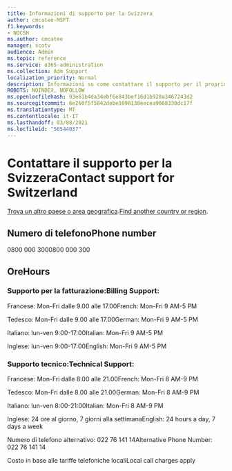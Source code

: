 ```yaml
---
title: Informazioni di supporto per la Svizzera
author: cmcatee-MSFT
f1.keywords:
- NOCSH
ms.author: cmcatee
manager: scotv
audience: Admin
ms.topic: reference
ms.service: o365-administration
ms.collection: Adm_Support
localization_priority: Normal
description: Informazioni su come contattare il supporto per il proprio paese o area geografica.
ROBOTS: NOINDEX, NOFOLLOW
ms.openlocfilehash: 93e61b4da34ebf6e843bef16d1b928a3467243d2
ms.sourcegitcommit: 6e260f5f5842debe1098138eecea9068330dc17f
ms.translationtype: MT
ms.contentlocale: it-IT
ms.lasthandoff: 03/08/2021
ms.locfileid: "50544037"
---
```

# <a name="contact-support-for-switzerland"></a><span data-ttu-id="bb1d1-103">Contattare il supporto per la Svizzera</span><span class="sxs-lookup"><span data-stu-id="bb1d1-103">Contact support for Switzerland</span></span>

<span data-ttu-id="bb1d1-104">[Trova un altro paese o area geografica](../contact-support-for-business-products.md).</span><span class="sxs-lookup"><span data-stu-id="bb1d1-104">[Find another country or region](../contact-support-for-business-products.md).</span></span>

## <a name="phone-number"></a><span data-ttu-id="bb1d1-105">Numero di telefono</span><span class="sxs-lookup"><span data-stu-id="bb1d1-105">Phone number</span></span>
<span data-ttu-id="bb1d1-106">0800 000 300</span><span class="sxs-lookup"><span data-stu-id="bb1d1-106">0800 000 300</span></span>

## <a name="hours"></a><span data-ttu-id="bb1d1-107">Ore</span><span class="sxs-lookup"><span data-stu-id="bb1d1-107">Hours</span></span>
### <a name="billing-support"></a><span data-ttu-id="bb1d1-108">Supporto per la fatturazione:</span><span class="sxs-lookup"><span data-stu-id="bb1d1-108">Billing Support:</span></span>

<span data-ttu-id="bb1d1-109">Francese: Mon-Fri dalle 9.00 alle 17.00</span><span class="sxs-lookup"><span data-stu-id="bb1d1-109">French: Mon-Fri 9 AM-5 PM</span></span>

<span data-ttu-id="bb1d1-110">Tedesco: Mon-Fri dalle 9.00 alle 17.00</span><span class="sxs-lookup"><span data-stu-id="bb1d1-110">German: Mon-Fri 9 AM-5 PM</span></span>

<span data-ttu-id="bb1d1-111">Italiano: lun-ven 9:00-17:00</span><span class="sxs-lookup"><span data-stu-id="bb1d1-111">Italian: Mon-Fri 9 AM-5 PM</span></span>

<span data-ttu-id="bb1d1-112">Inglese: lun-ven 9:00-17:00</span><span class="sxs-lookup"><span data-stu-id="bb1d1-112">English: Mon-Fri 9 AM-5 PM</span></span>

### <a name="technical-support"></a><span data-ttu-id="bb1d1-113">Supporto tecnico:</span><span class="sxs-lookup"><span data-stu-id="bb1d1-113">Technical Support:</span></span>

<span data-ttu-id="bb1d1-114">Francese: Mon-Fri dalle 8.00 alle 21.00</span><span class="sxs-lookup"><span data-stu-id="bb1d1-114">French: Mon-Fri 8 AM-9 PM</span></span>

<span data-ttu-id="bb1d1-115">Tedesco: Mon-Fri dalle 8.00 alle 21.00</span><span class="sxs-lookup"><span data-stu-id="bb1d1-115">German: Mon-Fri 8 AM-9 PM</span></span>

<span data-ttu-id="bb1d1-116">Italiano: lun-ven 8:00-21:00</span><span class="sxs-lookup"><span data-stu-id="bb1d1-116">Italian: Mon-Fri 8 AM-9 PM</span></span>

<span data-ttu-id="bb1d1-117">Inglese: 24 ore al giorno, 7 giorni alla settimana</span><span class="sxs-lookup"><span data-stu-id="bb1d1-117">English: 24 hours a day, 7 days a week</span></span>

<span data-ttu-id="bb1d1-118">Numero di telefono alternativo: 022 76 141 14</span><span class="sxs-lookup"><span data-stu-id="bb1d1-118">Alternative Phone Number: 022 76 141 14</span></span>

<span data-ttu-id="bb1d1-119">Costo in base alle tariffe telefoniche locali</span><span class="sxs-lookup"><span data-stu-id="bb1d1-119">Local call charges apply</span></span>
